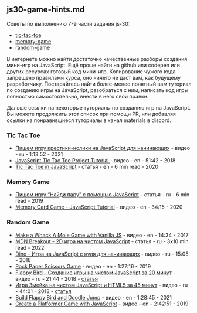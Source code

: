 ## js30-game-hints.md

Советы по выполнению 7-9 части задания js-30:

- [tic-tac-toe](js30-7.md)
- [memory-game](js30-8.md)
- [random-game](js30-9.md)

В интернете можно найти достаточно качественные разборы создания мини-игр на JavaScript. Ещё проще найти на github или codepen или других ресурсах готовый код мини-игр. Копирование чужого кода запрещено правилами курса, оно ничего не даст вам, как будущему разработчику. Постарайтесь найти более-менее понятный вам туториал по созданию игры на JavaScript, разобраться с ним, написать код игры полностью самостоятельно, внести в него свои правки.

Дальше ссылки на некоторые туториалы по созданию игр на JavaScript. Вы можете продолжить этот список при помощи PR, или добавляя ссылки на понравившиеся туториалы в канал materials в discord.

### Tic Tac Toe

- [Пишем игру крестики-нолики на JavaScript для начинающих](https://youtu.be/4gIlaYFYKYw) - видео - ru - 1:13:52 - 2021
- [JavaScript Tic Tac Toe Project Tutorial ](https://youtu.be/P2TcQ3h0ipQ) - видео - en - 51:42 - 2018
- [Tic Tac Toe in JavaScript](https://dev.to/bornasepic/pure-and-simple-tic-tac-toe-with-javascript-4pgn) - статья - en - 6 min read - 2020

### Memory Game

- [Пишем игру “Найди пару” с помощью JavaScript](https://medium.com/@frontendly/пишем-игру-найди-пару-с-помощью-javascript-ec808358f915) - статья - ru - 6 min read - 2019
- [Memory Card Game - JavaScript Tutorial](https://youtu.be/ZniVgo8U7ek) - видео - en - 34:15 - 2020

### Random Game

- [Make a Whack A Mole Game with Vanilla JS](https://youtu.be/toNFfAaWghU) - видео - en - 14:34 - 2017
- [MDN Breakout - 2D игра на чистом JavaScript](https://developer.mozilla.org/ru/docs/Games/Tutorials/2D_Breakout_game_pure_JavaScript) - статья - ru - 3х10 min read - 2022
- [Dino - Игра на JavaScript с нуля для начинающих](https://youtu.be/Av53VJI-UiE) - видео - ru - 15:05 - 2018
- [Rock Paper Scissors Game](https://youtu.be/jaVNP3nIAv0) - видео - en - 1:27:16 - 2019
- [Flappy Bird - Создание игры на чистом JavaScript за 20 минут](https://youtu.be/1ieQD20Cs0o) - видео - ru - 21:44 - 2018 - [статья](https://itproger.com/news/igra-na-chistom-javascript-za-20-minut)
- [Игра Змейка на чистом JavaScript и HTML5 за 45 минут](https://youtu.be/hM2vvcXBV84) - видео - ru - 44:01 - 2018 - [статья](https://itproger.com/news/sozdanie-igri-zmeyka-na-chistom-javascript-i-html5)
- [Build Flappy Bird and Doodle Jump](https://youtu.be/8xPsg6yv7TU) - видео - en - 1:28:45 - 2021
- [Create a Platformer Game with JavaScript](https://youtu.be/w-OKdSHRlfA) - видео - en - 2:42:51 - 2019

